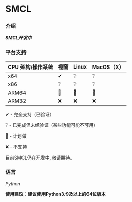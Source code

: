 # SMCL

### 介绍
 _**SMCL开发中**_ 

### 平台支持

|CPU 架构\操作系统|视窗|Linux|MacOS（X）|
|-|-|-|-|
|x64|✔|❔|❔|
|x86|❔|❔|❔|
|ARM64|📌|📌|📌|
|ARM32|❌|❌|❌|

✔ - 完全支持（已验证）

❔ - 已完成但未经验证（某些功能可能不可用）

📌 - 计划做

❌ - 不支持

目前SMCL仍在开发中, 敬请期待。
### 语言
  _Python_ 

**使用建议：建议使用Python3.9及以上的64位版本**
